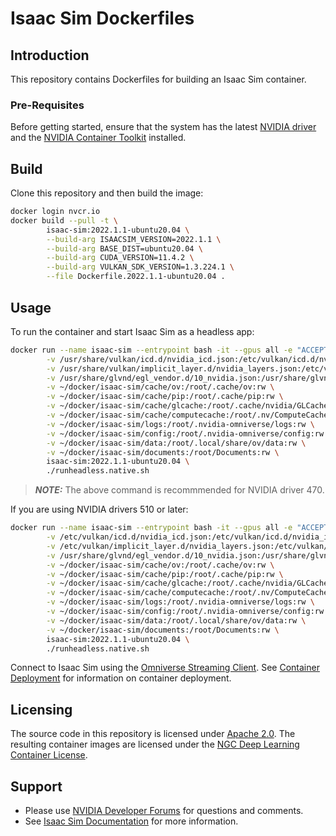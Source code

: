 # Isaac Sim Dockerfiles

## Introduction

This repository contains Dockerfiles for building an Isaac Sim container.

### Pre-Requisites

Before getting started, ensure that the system has the latest [NVIDIA driver](https://www.nvidia.com/en-us/drivers/unix/) and the [NVIDIA Container Toolkit](https://github.com/NVIDIA/nvidia-docker) installed.

## Build

Clone this repository and then build the image:

```bash
docker login nvcr.io
docker build --pull -t \
        isaac-sim:2022.1.1-ubuntu20.04 \
        --build-arg ISAACSIM_VERSION=2022.1.1 \
        --build-arg BASE_DIST=ubuntu20.04 \
        --build-arg CUDA_VERSION=11.4.2 \
        --build-arg VULKAN_SDK_VERSION=1.3.224.1 \
        --file Dockerfile.2022.1.1-ubuntu20.04 .
```

## Usage

To run the container and start Isaac Sim as a headless app:

```bash
docker run --name isaac-sim --entrypoint bash -it --gpus all -e "ACCEPT_EULA=Y" --rm --network=host \
        -v /usr/share/vulkan/icd.d/nvidia_icd.json:/etc/vulkan/icd.d/nvidia_icd.json \
        -v /usr/share/vulkan/implicit_layer.d/nvidia_layers.json:/etc/vulkan/implicit_layer.d/nvidia_layers.json \
        -v /usr/share/glvnd/egl_vendor.d/10_nvidia.json:/usr/share/glvnd/egl_vendor.d/10_nvidia.json \
        -v ~/docker/isaac-sim/cache/ov:/root/.cache/ov:rw \
        -v ~/docker/isaac-sim/cache/pip:/root/.cache/pip:rw \
        -v ~/docker/isaac-sim/cache/glcache:/root/.cache/nvidia/GLCache:rw \
        -v ~/docker/isaac-sim/cache/computecache:/root/.nv/ComputeCache:rw \
        -v ~/docker/isaac-sim/logs:/root/.nvidia-omniverse/logs:rw \
        -v ~/docker/isaac-sim/config:/root/.nvidia-omniverse/config:rw \
        -v ~/docker/isaac-sim/data:/root/.local/share/ov/data:rw \
        -v ~/docker/isaac-sim/documents:/root/Documents:rw \
        isaac-sim:2022.1.1-ubuntu20.04 \
        ./runheadless.native.sh
```

> **_NOTE:_**  The above command is recommmended for NVIDIA driver 470.

If you are using NVIDIA drivers 510 or later:

```bash
docker run --name isaac-sim --entrypoint bash -it --gpus all -e "ACCEPT_EULA=Y" --rm --network=host \
        -v /etc/vulkan/icd.d/nvidia_icd.json:/etc/vulkan/icd.d/nvidia_icd.json \
        -v /etc/vulkan/implicit_layer.d/nvidia_layers.json:/etc/vulkan/implicit_layer.d/nvidia_layers.json \
        -v /usr/share/glvnd/egl_vendor.d/10_nvidia.json:/usr/share/glvnd/egl_vendor.d/10_nvidia.json \
        -v ~/docker/isaac-sim/cache/ov:/root/.cache/ov:rw \
        -v ~/docker/isaac-sim/cache/pip:/root/.cache/pip:rw \
        -v ~/docker/isaac-sim/cache/glcache:/root/.cache/nvidia/GLCache:rw \
        -v ~/docker/isaac-sim/cache/computecache:/root/.nv/ComputeCache:rw \
        -v ~/docker/isaac-sim/logs:/root/.nvidia-omniverse/logs:rw \
        -v ~/docker/isaac-sim/config:/root/.nvidia-omniverse/config:rw \
        -v ~/docker/isaac-sim/data:/root/.local/share/ov/data:rw \
        -v ~/docker/isaac-sim/documents:/root/Documents:rw \
        isaac-sim:2022.1.1-ubuntu20.04 \
        ./runheadless.native.sh
```

Connect to Isaac Sim using the [Omniverse Streaming Client](https://docs.omniverse.nvidia.com/app_streaming-client/app_streaming-client/user-manual.html). See [Container Deployment](https://docs.omniverse.nvidia.com/app_isaacsim/app_isaacsim/install_advanced_container_deployment.html) for information on container deployment.

## Licensing

The source code in this repository is licensed under [Apache 2.0](https://www.apache.org/licenses/LICENSE-2.0).
The resulting container images are licensed under the [NGC Deep Learning Container License](https://developer.nvidia.com/ngc/nvidia-deep-learning-container-license).

## Support

* Please use [NVIDIA Developer Forums](https://forums.developer.nvidia.com/c/agx-autonomous-machines/isaac/simulation/69) for questions and comments.
* See [Isaac Sim Documentation](https://docs.omniverse.nvidia.com/isaacsim/index.html) for more information.
